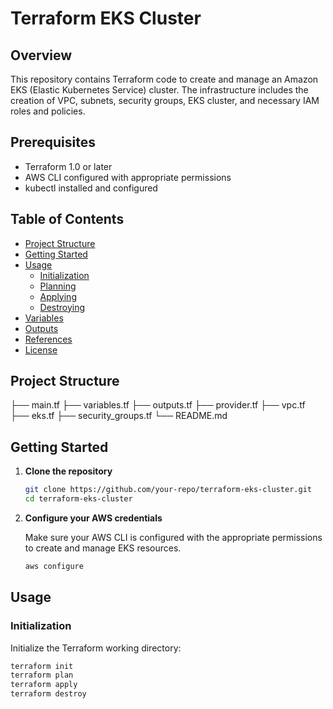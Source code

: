 # Terraform EKS Cluster

## Overview

This repository contains Terraform code to create and manage an Amazon EKS (Elastic Kubernetes Service) cluster. The infrastructure includes the creation of VPC, subnets, security groups, EKS cluster, and necessary IAM roles and policies.

## Prerequisites

- Terraform 1.0 or later
- AWS CLI configured with appropriate permissions
- kubectl installed and configured

## Table of Contents

- [Project Structure](#project-structure)
- [Getting Started](#getting-started)
- [Usage](#usage)
  - [Initialization](#initialization)
  - [Planning](#planning)
  - [Applying](#applying)
  - [Destroying](#destroying)
- [Variables](#variables)
- [Outputs](#outputs)
- [References](#references)
- [License](#license)

## Project Structure

├── main.tf
├── variables.tf
├── outputs.tf
├── provider.tf
├── vpc.tf
├── eks.tf
├── security_groups.tf
└── README.md

## Getting Started

1. **Clone the repository**

    ```sh
    git clone https://github.com/your-repo/terraform-eks-cluster.git
    cd terraform-eks-cluster
    ```

2. **Configure your AWS credentials**

    Make sure your AWS CLI is configured with the appropriate permissions to create and manage EKS resources.

    ```sh
    aws configure
    ```

## Usage

### Initialization

Initialize the Terraform working directory:

```sh
terraform init
terraform plan
terraform apply
terraform destroy
